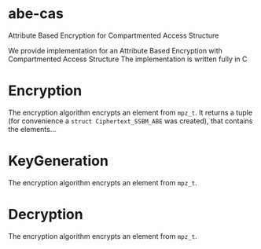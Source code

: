 # abe-cas
Attribute Based Encryption for Compartmented  Access Structure

We provide implementation for an Attribute Based Encryption with Compartmented Access Structure
The implementation is written fully in C



 

# Encryption

The encryption algorithm encrypts an element from `mpz_t`.
It returns a tuple (for convenience a `struct Ciphertext_SSBM_ABE` was created), that contains the elements...


# KeyGeneration
The encryption algorithm encrypts an element from `mpz_t`.


# Decryption
The encryption algorithm encrypts an element from `mpz_t`.

